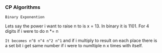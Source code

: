 ### CP Algorithms


```
Binary Exponention
```
Lets say the power i want to raise n to is x = 13.
In binary it is 1101.
For 4 digits if i were to do n *= n

``
It becomes n^8 n^4 n^2 n^1
``
and if i multiply to result on each place there is a set bit i get same number if i were to numltiple n x times with itself.
